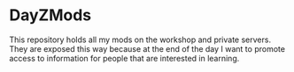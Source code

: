 # DayZMods

This repository holds all my mods on the workshop and private servers. They are exposed this way because at the end of the day I want to promote access to information for people that are interested in learning.
